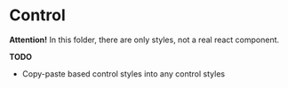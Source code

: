# Control
**Attention!** In this folder, there are only styles, not a real react component.

**TODO**
- Copy-paste based control styles into any control styles
